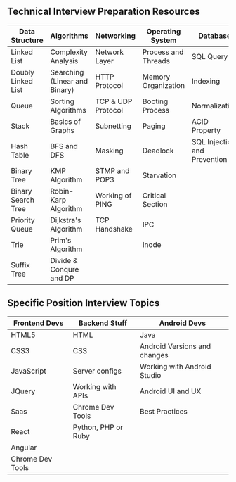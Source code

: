 ## Technical Interview Preparation Resources

| Data Structure | Algorithms | Networking| Operating System| Database| 
|----------------|------------|-----------|----------------|---------|
|Linked List     |Complexity Analysis|Network Layer| Process and Threads | SQL Query|
|Doubly Linked List|Searching (Linear and Binary)| HTTP Protocol| Memory Organization| Indexing|
|Queue|Sorting Algorithms| TCP & UDP Protocol| Booting Process | Normalization|
|Stack|Basics of Graphs|Subnetting | Paging| ACID Property|
|Hash Table|BFS and DFS | Masking|Deadlock| SQL Injection and Prevention
|Binary Tree|KMP Algorithm| STMP and POP3| Starvation|
|Binary Search Tree|Robin-Karp Algorithm| Working of PING| Critical Section|
|Priority Queue|Dijkstra's Algorithm|TCP Handshake |IPC|
|Trie|Prim's Algorithm|| Inode
|Suffix Tree| Divide & Conqure and DP| | |


## Specific Position Interview Topics
| Frontend Devs | Backend Stuff|Android Devs| 
|-------------|--------------|------------|
| HTML5| HTML|Java|
| CSS3|CSS| Android Versions and changes|
|JavaScript| Server configs| Working with Android Studio | 
|JQuery| Working with APIs| Android UI and UX| 
|Saas|Chrome Dev Tools| Best Practices | 
|React|Python, PHP or Ruby|
|Angular|
|Chrome Dev Tools|
